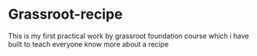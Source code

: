 # Grassroot-recipe
<p>This is my first practical work by grassroot foundation course which i have built to teach everyone know more about a recipe</p>
